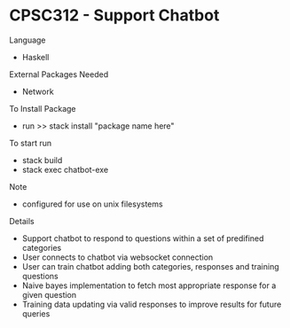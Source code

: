 # CPSC312 - Support Chatbot

Language
- Haskell

External Packages Needed
- Network

To Install Package 
- run >> stack install "package name here"
  
To start run
- stack build
- stack exec chatbot-exe

Note 
- configured for use on unix filesystems

Details
- Support chatbot to respond to questions within a set of predifined categories
- User connects to chatbot via websocket connection
- User can train chatbot adding both categories, responses and training questions
- Naive bayes implementation to fetch most appropriate response for a given question
- Training data updating via valid responses to improve results for future queries


